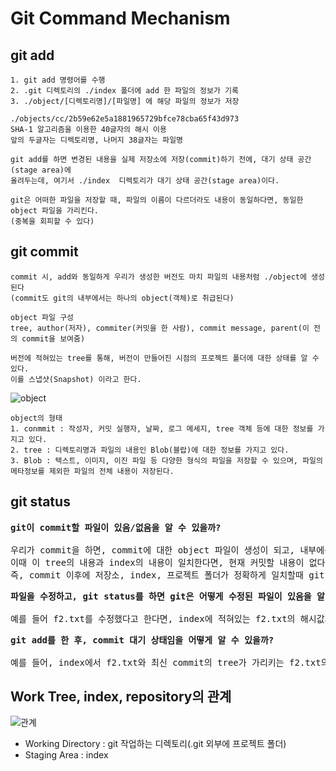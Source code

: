 # Git Command Mechanism
## git add
```
1. git add 명령어를 수행 
2. .git 디렉토리의 ./index 폴더에 add 한 파일의 정보가 기록
3. ./object/[디렉토리명]/[파일명] 에 해당 파일의 정보가 저장

./objects/cc/2b59e62e5a1881965729bfce78cba65f43d973 
SHA-1 알고리즘을 이용한 40글자의 해시 이용
앞의 두글자는 디렉토리명, 나머지 38글자는 파일명

git add를 하면 변경된 내용을 실제 저장소에 저장(commit)하기 전에, 대기 상태 공간(stage area)에
올려두는데, 여기서 ./index  디렉토리가 대기 상태 공간(stage area)이다.

git은 어떠한 파일을 저장할 때, 파일의 이름이 다르더라도 내용이 동일하다면, 동일한 object 파일을 가리킨다.
(중복을 회피할 수 있다)
```
## git commit
```
commit 시, add와 동일하게 우리가 생성한 버전도 마치 파일의 내용처럼 ./object에 생성된다
(commit도 git의 내부에서는 하나의 object(객체)로 취급된다)

object 파일 구성
tree, author(저자), commiter(커밋을 한 사람), commit message, parent(이 전의 commit을 보여줌)

버전에 적혀있는 tree를 통해, 버전이 만들어진 시점의 프로젝트 폴더에 대한 상태를 알 수 있다.
이를 스냅샷(Snapshot) 이라고 한다.
```
![object](https://github.com/RyuKyeongWoo/TIL/blob/main/Git/img/object.PNG)
```
object의 형태
1. conmmit : 작성자, 커밋 실행자, 날짜, 로그 메세지, tree 객체 등에 대한 정보를 가지고 있다.
2. tree : 디렉토리명과 파일의 내용인 Blob(블랍)에 대한 정보를 가지고 있다.
3. Blob : 텍스트, 이미지, 이진 파일 등 다양한 형식의 파일을 저장할 수 있으며, 파일의 메타정보를 제외한 파일의 전체 내용이 저장된다.
```
## git status
<pre>
<b>git이 commit할 파일이 있음/없음을 알 수 있을까?</b>

우리가 commit을 하면, commit에 대한 object 파일이 생성이 되고, 내부에는 tree가 존재한다.
이때 이 tree의 내용과 index의 내용이 일치한다면, 현재 커밋할 내용이 없다고 알 수 있다.
즉, commit 이후에 저장소, index, 프로젝트 폴더가 정확하게 일치할때 git status는 더이상 commit할 것이 없다고 알려준다.
</pre>
<pre>
<b>파일을 수정하고, git status를 하면 git은 어떻게 수정된 파일이 있음을 알 수 있을까?</b>

예를 들어 f2.txt를 수정했다고 한다면, index에 적혀있는 f2.txt의 해시값과, f2.txt 파일의 내용이 만들어내는 해시값이 다른 경우, 수정되었음을 알수 있다.
</pre>
<pre>
<b>git add를 한 후, commit 대기 상태임을 어떻게 알 수 있을까?</b>

예를 들어, index에서 f2.txt와 최신 commit의 tree가 가리키는 f2.txt의 내용이 다르다면 f2.txt는 index에 add 되어 commit 대기 상태임을 알 수 있다.
</pre>

## Work Tree, index, repository의 관계
![관계](https://github.com/RyuKyeongWoo/TIL/blob/main/Git/img/gitCommand.png)
* Working Directory : git 작업하는 디렉토리(.git 외부에 프로젝트 폴더)
* Staging Area : index
